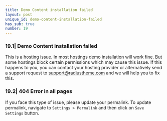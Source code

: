 ```yaml
---
title: Demo Content installation failed
layout: post
unique_id: demo-content-installation-failed
has_sub: true
number: 19
---
```


### 19.1| Demo Content installation failed

This is a hosting issue. In most hostings demo installation will work fine. But some hostings block certain permissions which may cause this issue. If this happens to you, you can contact your hosting provider or alternatively send a support request to <a href="mailto:support@radiustheme.com">support@radiustheme.com</a> and we will help you to fix this.

### 19.2| 404 Error in all pages
If you face this type of issue, please update your permalink. To update permalink, navigate to `Settings > Permalink` and then click on `Save Settings` button.

<img alt="" src="{{ 'assets/images/r3.jpg' | relative_url }}">
	